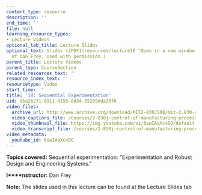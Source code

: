 ```yaml
---
content_type: resource
description: ''
end_time: ''
file: null
learning_resource_types:
- Lecture Videos
optional_tab_title: Lecture Slides
optional_text: Slides ([PDF](resources/lecture18 "Open in a new window.")) (Courtesy
  of Dan Frey. Used with permission.)
parent_title: Lecture Videos
parent_type: CourseSection
related_resources_text: ''
resource_index_text: ''
resourcetype: Video
start_time: ''
title: '18: Sequential Experimentation'
uid: dba2b2f1-0911-9155-8d34-55289dda33f6
video_files:
  archive_url: http://www.archive.org/download/MIT2-830JS08/mit-2.830-s08-lec18_300k.mp4
  video_captions_file: /courses/2-830j-control-of-manufacturing-processes-sma-6303-spring-2008/388d0e05551e5e85b07a7892ea05073a_6swIAqXcvDQ.vtt
  video_thumbnail_file: https://img.youtube.com/vi/6swIAqXcvDQ/default.jpg
  video_transcript_file: /courses/2-830j-control-of-manufacturing-processes-sma-6303-spring-2008/a53c54cf2fbfae5c208608a245837d04_6swIAqXcvDQ.pdf
video_metadata:
  youtube_id: 6swIAqXcvDQ
---
```


**Topics covered:** Sequential experimentation: "Experimentation and Robust Design and Engineering Systems."

**I****nstructor:** Dan Frey

**Note:** The slides used in this lecture can be found at the Lecture Slides tab